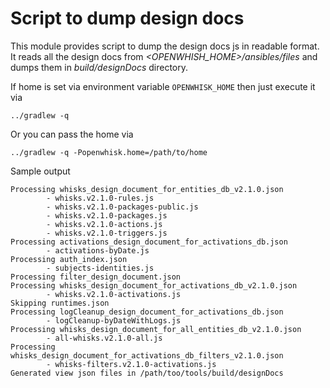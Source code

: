 # Script to dump design docs

This module provides script to dump the design docs js in readable format. It reads all the design docs from
_<OPENWHISH_HOME>/ansibles/files_ and dumps them in _build/designDocs_ directory.

If home is set via environment variable `OPENWHISK_HOME` then just execute it via

    ../gradlew -q
    
Or you can pass the home via

    ../gradlew -q -Popenwhisk.home=/path/to/home
    
Sample output

    Processing whisks_design_document_for_entities_db_v2.1.0.json
            - whisks.v2.1.0-rules.js
            - whisks.v2.1.0-packages-public.js
            - whisks.v2.1.0-packages.js
            - whisks.v2.1.0-actions.js
            - whisks.v2.1.0-triggers.js
    Processing activations_design_document_for_activations_db.json
            - activations-byDate.js
    Processing auth_index.json
            - subjects-identities.js
    Processing filter_design_document.json
    Processing whisks_design_document_for_activations_db_v2.1.0.json
            - whisks.v2.1.0-activations.js
    Skipping runtimes.json
    Processing logCleanup_design_document_for_activations_db.json
            - logCleanup-byDateWithLogs.js
    Processing whisks_design_document_for_all_entities_db_v2.1.0.json
            - all-whisks.v2.1.0-all.js
    Processing whisks_design_document_for_activations_db_filters_v2.1.0.json
            - whisks-filters.v2.1.0-activations.js
    Generated view json files in /path/too/tools/build/designDocs
